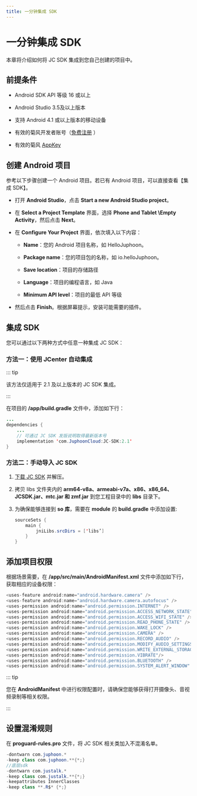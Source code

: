 ```yaml
---
title: 一分钟集成 SDK
---
```

# 一分钟集成 SDK

本章将介绍如何将 JC SDK 集成到您自己创建的项目中。

## 前提条件

- Android SDK API 等级 16 或以上

- Android Studio 3.5及以上版本

- 支持 Android 4.1 或以上版本的移动设备

- 有效的菊风开发者账号（[免费注册](http://developer.juphoon.com/signup) ）

- 有效的菊风 [AppKey](/cn/document/V2.1/create-application.php)

## 创建 Android 项目

参考以下步骤创建一个 Android 项目。若已有 Android 项目，可以直接查看【集成 SDK】。

- 打开 **Android Studio**，点击 **Start a new Android Studio project**。

- 在 **Select a Project Template** 界面，选择 **Phone and Tablet \Empty
    Activity**，然后点击 **Next**。

- 在 **Configure Your Project** 界面，依次填入以下内容：

  - **Name**：您的 Android 项目名称，如 HelloJuphoon。

  - **Package name**：您的项目包的名称，如 io.helloJuphoon。

  - **Save location**：项目的存储路径

  - **Language**：项目的编程语言，如 Java

  - **Minimum API level**：项目的最低 API 等级

- 然后点击 **Finish**。根据屏幕提示，安装可能需要的插件。

## 集成 SDK

您可以通过以下两种方式中任意一种集成 JC SDK：

### 方法一：使用 JCenter 自动集成

::: tip

该方法仅适用于 2.1 及以上版本的 JC SDK 集成。

:::

在项目的 **/app/build.gradle** 文件中，添加如下行：

``````java
...
dependencies {
    ...
    // 可通过 JC SDK 发版说明取得最新版本号
    implementation 'com.JuphoonCloud:JC-SDK:2.1'
}
``````

### 方法二：手动导入 JC SDK

1. [下载 JC
    SDK](/portal/cn/downloadsdk/download_sdk.php?filename=JC-SDK-Android-V2_1.tar.gz)
    并解压。

2. 拷贝 libs 文件夹内的 **arm64-v8a、armeabi-v7a、x86、x86\_64、JCSDK.jar、mtc.jar
    和 zmf.jar** 到您工程目录中的 **libs** 目录下。

3. 为确保能够连接到 **so 库**，需要在 **module** 的 **build.gradle** 中添加设置:

    ``````java
    sourceSets {
        main {
            jniLibs.srcDirs = ['libs’]
        }
    }
    ``````

## 添加项目权限

根据场景需要，在 **/app/src/main/AndroidManifest.xml** 文件中添加如下行，获取相应的设备权限：

``````java
<uses-feature android:name="android.hardware.camera" />
<uses-feature android:name="android.hardware.camera.autofocus" />
<uses-permission android:name="android.permission.INTERNET" />
<uses-permission android:name="android.permission.ACCESS_NETWORK_STATE" />
<uses-permission android:name="android.permission.ACCESS_WIFI_STATE" />
<uses-permission android:name="android.permission.READ_PHONE_STATE" />
<uses-permission android:name="android.permission.WAKE_LOCK" />
<uses-permission android:name="android.permission.CAMERA" />
<uses-permission android:name="android.permission.RECORD_AUDIO" />
<uses-permission android:name="android.permission.MODIFY_AUDIO_SETTINGS" />
<uses-permission android:name="android.permission.WRITE_EXTERNAL_STORAGE" />
<uses-permission android:name="android.permission.VIBRATE"/>
<uses-permission android:name="android.permission.BLUETOOTH" />
<uses-permission android:name="android.permission.SYSTEM_ALERT_WINDOW" />
``````

::: tip

您在 **AndroidManifest** 中进行权限配置时，请确保您能够获得打开摄像头、音视频录制等相关权限。

:::

## 设置混淆规则

在 **proguard-rules.pro** 文件，将 JC SDK 相关类加入不混淆名单。

``````java
-dontwarn com.juphoon.*
-keep class com.juphoon.**{*;}
//底层sdk
-dontwarn com.justalk.*
-keep class com.justalk.**{*;}
-keepattributes InnerClasses
-keep class **.R$* {*;}
``````
